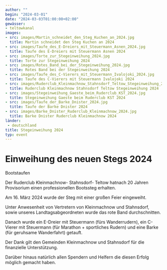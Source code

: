 ```yaml
---
author: ""
begin: "2024-03-01"
date: "2024-03-03T01:00:00+02:00"
gewässer: 
- teltowkanal
images:
- src: images/Martin_schneidet_den_Steg_Kuchen_an_2024.jpg
  title: Martin schneidet den Steg Kuchen an 2024
- src: images/Taufe_des_E-Dreiers_mit_Steuermann_Asnen_2024.jpg
  title: Taufe des E-Dreiers mit Steuermann Asnen 2024
- src: images/Torte_zur_Stegeinweihung_2024.jpg
  title: Torte zur Stegeinweihung 2024
- src: images/Rotes_Band_bei_der_Stegeinweihung_2024.jpg
  title: Rotes Band bei der Stegeinweihung 2024
- src: images/Taufe_des_C-Vierers_mit_Steuermann_Ivalojoki_2024.jpg
  title: Taufe des C-Vierers mit Steuermann Ivalojoki 2024
- src: images/Ruderclub_Kleinmachnow_Stahnsdorf_Teltow_Stegeinweihung_2024.jpg
  title: Ruderclub Kleinmachnow Stahnsdorf Teltow Stegeinweihung 2024
- src: images/Stegeinweihung_Gaeste_beim_Ruderclub_KST_2024.jpg
  title: Stegeinweihung Gaeste beim Ruderclub KST 2024
- src: images/Taufe_der_Barke_Dnister_2024.jpg
  title: Taufe der Barke Dnister 2024
- src: images/Barke_Dnister_Ruderclub_Kleinmachnow_2024.jpg
  title: Barke Dnister Ruderclub Kleinmachnow 2024
länder: 
 - deutschland
title: Stegeinweihung 2024
typ: event
---
```


# Einweihung des neuen Stegs 2024


Bootstaufen

Der Ruderclub Kleinmachnow- Stahnsdorf- Teltow hatnach 20 Jahren Provisorium einen professionellen Bootssteg erhalten.

Am 16. März 2024 wurde der Steg mit einer großen Feier eingeweiht.

Unter Anwesenheit von Vertretern von Kleinmachnow und Stahnsdorf, sowie unseres Landtagsabgeordneten wurde das rote Band durchschnitten.

Danach wurde ein E-Dreier mit Steuermann (fürs Wanderrudern), ein C-Vierer mit Steuermann (für Marathon + sportliches Rudern) und eine Barke (für geruhsame Wanderfahrt) getauft.

Der Dank gilt den Gemeinden Kleinmachnow und Stahnsdorf für die finanzielle Unterstützung.

Darüber hinaus natürlich allen Spendern und Helfern die diesen Erfolg möglich gemacht haben.
